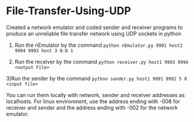 # File-Transfer-Using-UDP
Created a network emulator and coded sender and receiver programs to produce an unreliable file transfer network using UDP sockets in python 

1) Run the nEmulator by the command `python nEmulator.py 9991 host2 9994 9993 host 3 0.0 1`

2) Run the receiver by the command `python receiver.py host1 9993 9994 <output File>`

3)Run the sender by the command `python sender.py host1 9991 9992 5 0 <input file>`

You can run them locally with network, sender and receiver addresses as localhosts. For linux environment, use the address ending with -008 for receiver and sender and the address ending with -002 for the network emulator. 

